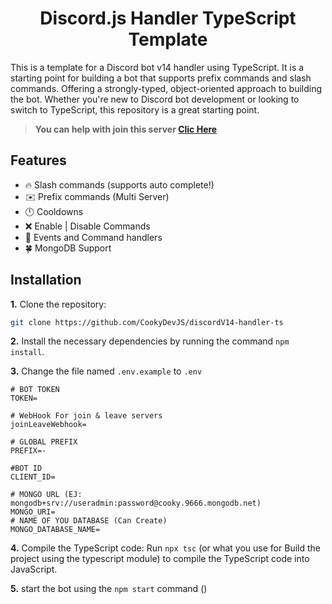 <h1 style="text-align:center;">Discord.js Handler TypeScript Template</h1>

This is a template for a Discord bot v14 handler using TypeScript. It is a starting point for building a bot that supports prefix commands and slash commands. Offering a strongly-typed, object-oriented approach to building the bot. Whether you're new to Discord bot development or looking to switch to TypeScript, this repository is a great starting point.

> **You can help with join this server [Clic Here](https://redes.srcooky.tk)**

## Features

* 🔥 Slash commands (supports auto complete!)
* ✉️ Prefix commands (Multi Server)
* 🕛 Cooldowns
* ❌ Enable | Disable Commands
* 🔧 Events and Command handlers
* 🍀 MongoDB Support

## Installation

**1.** Clone the repository:
```bash
git clone https://github.com/CookyDevJS/discordV14-handler-ts
```
**2.** Install the necessary dependencies by running the command `npm install`.

**3.** Change the file named `.env.example` to `.env`

```env
# BOT TOKEN
TOKEN=

# WebHook For join & leave servers
joinLeaveWebhook=

# GLOBAL PREFIX
PREFIX=-

#BOT ID
CLIENT_ID=

# MONGO URL (EJ: mongodb+srv://useradmin:password@cooky.9666.mongodb.net)
MONGO_URI=
# NAME OF YOU DATABASE (Can Create)
MONGO_DATABASE_NAME=
```
**4.** Compile the TypeScript code: Run `npx tsc` (or what you use for Build the project using the typescript module) to compile the TypeScript code into JavaScript.

**5.** start the bot using the `npm start` command ()